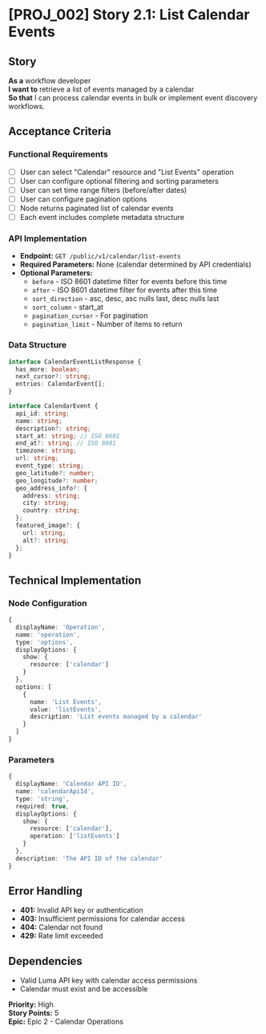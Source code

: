# [PROJ_002] Story 2.1: List Calendar Events

## Story
**As a** workflow developer  
**I want to** retrieve a list of events managed by a calendar  
**So that** I can process calendar events in bulk or implement event discovery workflows.

## Acceptance Criteria

### Functional Requirements
- [ ] User can select "Calendar" resource and "List Events" operation
- [ ] User can configure optional filtering and sorting parameters
- [ ] User can set time range filters (before/after dates)
- [ ] User can configure pagination options
- [ ] Node returns paginated list of calendar events
- [ ] Each event includes complete metadata structure

### API Implementation
- **Endpoint:** `GET /public/v1/calendar/list-events`
- **Required Parameters:** None (calendar determined by API credentials)
- **Optional Parameters:** 
  - `before` - ISO 8601 datetime filter for events before this time
  - `after` - ISO 8601 datetime filter for events after this time
  - `sort_direction` - asc, desc, asc nulls last, desc nulls last
  - `sort_column` - start_at
  - `pagination_cursor` - For pagination
  - `pagination_limit` - Number of items to return

### Data Structure
```typescript
interface CalendarEventListResponse {
  has_more: boolean;
  next_cursor?: string;
  entries: CalendarEvent[];
}

interface CalendarEvent {
  api_id: string;
  name: string;
  description?: string;
  start_at: string; // ISO 8601
  end_at?: string; // ISO 8601
  timezone: string;
  url: string;
  event_type: string;
  geo_latitude?: number;
  geo_longitude?: number;
  geo_address_info?: {
    address: string;
    city: string;
    country: string;
  };
  featured_image?: {
    url: string;
    alt?: string;
  };
}
```

## Technical Implementation

### Node Configuration
```typescript
{
  displayName: 'Operation',
  name: 'operation',
  type: 'options',
  displayOptions: {
    show: {
      resource: ['calendar']
    }
  },
  options: [
    {
      name: 'List Events',
      value: 'listEvents',
      description: 'List events managed by a calendar'
    }
  ]
}
```

### Parameters
```typescript
{
  displayName: 'Calendar API ID',
  name: 'calendarApiId',
  type: 'string',
  required: true,
  displayOptions: {
    show: {
      resource: ['calendar'],
      operation: ['listEvents']
    }
  },
  description: 'The API ID of the calendar'
}
```

## Error Handling
- **401:** Invalid API key or authentication
- **403:** Insufficient permissions for calendar access
- **404:** Calendar not found
- **429:** Rate limit exceeded

## Dependencies
- Valid Luma API key with calendar access permissions
- Calendar must exist and be accessible

**Priority:** High  
**Story Points:** 5  
**Epic:** Epic 2 - Calendar Operations
